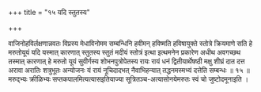 +++
title = "१५ यदि स्तुतस्य"

+++

वाजिनोहविर्लक्षणान्नवतः विप्रस्य मेधाविनोमम सम्बन्धिनि हवीमन् हविष्मति हविषायुक्ते स्तोत्रे क्रियमाणे सति हे मरुतोयूयं यदि यस्मात् कारणात् स्तुतस्य स्तुतं मदीयं स्तोत्रं इत्था इत्थमनेन प्रकारेण अधीथ अवगच्छथ तस्मात् कारणात् हे मरुतो यूयं सुवीर्गस्य शोभनपुत्रोपेतस्य रायः रायं धनं द्वितीयार्थेषष्ठी मक्षु शीघ्रं दात दत्त अरावा अरातिः शत्रुभूतः अन्योजनः यं रायं नूचिदादभत् नैवाभिहन्यात् तद्धनमस्मभ्यं दत्तेति सम्बन्धः ॥ १५ ॥ मरुद्भ्यः क्रीळिभ्यः सप्तकपालमित्यत्यासइतियाज्या सूत्रितञ्च-अत्यासोनयेमरुतः स्वं चो जुष्टोदमूनाइति ।
